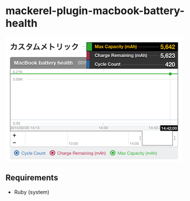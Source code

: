 # mackerel-plugin-macbook-battery-health

![preview](preview.png)

## Requirements

* Ruby (system)
